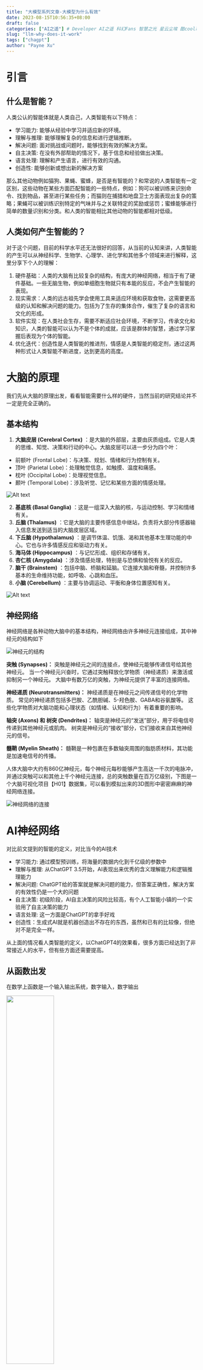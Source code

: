 ```yaml
---
title: "大模型系列文章-大模型为什么有效"
date: 2023-08-15T10:56:35+08:00
draft: false
categories: ["AI之遥"] # Developer AI之遥 科幻Fans 智慧之光 星云尘埃 酷cool玩
slug: "llm-why-does-it-work"
tags: ["chagpt"]
author: "Payne Xu"
---
```

# 引言

## 什么是智能？

人类公认的智能体就是人类自己，人类智能有以下特点：

- 学习能力: 能够从经验中学习并适应新的环境。
- 理解与推理: 能够理解复杂的信息和进行逻辑推断。
- 解决问题: 面对挑战或问题时，能够找到有效的解决方案。
- 自主决策: 在没有外部帮助的情况下，基于信息和经验做出决策。
- 语言处理: 理解和产生语言，进行有效的沟通。
- 创造性: 能够创新或想出新的解决方案

那么其他动物例如猫狗、果蝇、蜜蜂，是否是有智能的？和常说的人类智能有一定区别，这些动物在某些方面匹配智能的一些特点，例如：狗可以被训练来识别命令、找到物品，甚至进行某些任务；而猫则在捕猎和地盘卫士方面表现出复杂的策略；果蝇可以被训练识别特定的气味并与之关联特定的奖励或惩罚；蜜蜂能够进行简单的数量识别和分类。和人类的智能相比其他动物的智能都相对低级。

## 人类如何产生智能的？

对于这个问题，目前的科学水平还无法很好的回答，从当前的认知来讲，人类智能的产生可以从神经科学、生物学、心理学、进化学和其他多个领域来进行解释，这里分享下个人的理解：

1. 硬件基础：人类的大脑有比较复杂的结构，有庞大的神经网络，相当于有了硬件基础。一些无脑生物，例如单细胞生物就只有本能的反应，不会产生智能的表现。
2. 现实需求：人类的远古祖先学会使用工具来适应环境和获取食物，这需要更高级的认知和解决问题的能力。包括为了生存的集体合作，催生了复杂的语言和文化的形成。
3. 软件实现：在人类社会生存，需要不断适应社会环境，不断学习，传承文化和知识，人类的智能可以认为不是个体的成就，应该是群体的智慧，通过学习掌握后表现为个体的智能。
4. 优化迭代：创造性是人类智能的推进剂，情感是人类智能的稳定剂，通过这两种形式让人类智能不断进度，达到更高的高度。

# 大脑的原理

我们先从大脑的原理出发，看看智能需要什么样的硬件，当然当前的研究结论并不一定是完全正确的。

## 基本结构

1. **大脑皮层 (Cerebral Cortex)** ：是大脑的外部层，主要由灰质组成。它是人类的思维、知觉、决策和行动的中心。大脑皮层可以进一步分为四个叶：

* 前额叶 (Frontal Lobe)：与决策、规划、情绪和行为控制有关。
* 顶叶 (Parietal Lobe)：处理触觉信息，如触摸、温度和痛感。
* 枕叶 (Occipital Lobe)：处理视觉信息。
* 颞叶 (Temporal Lobe)：涉及听觉、记忆和某些方面的情感处理。

![Alt text](https://storage.blog.fliaping.com/2023-08-21/00-12/image-8.png)

2. **基底核 (Basal Ganglia)** ：这是一组深入大脑的核，与运动控制、学习和情绪有关。
3. **丘脑 (Thalamus)** ：它是大脑的主要传感信息中继站，负责将大部分传感器输入信息发送到适当的大脑皮层区域。
4. **下丘脑 (Hypothalamus)** ：是调节体温、饥饿、渴和其他基本生理功能的中心。它也与许多情感反应和驱动力有关。
5. **海马体 (Hippocampus)** ：与记忆形成、组织和存储有关。
6. **杏仁核 (Amygdala)** ：涉及情感处理，特别是与恐惧和愉悦有关的反应。
7. **脑干 (Brainstem)** ：包括中脑、桥脑和延脑。它连接大脑和脊髓，并控制许多基本的生命维持功能，如呼吸、心跳和血压。
8. **小脑 (Cerebellum)** ：主要与协调运动、平衡和身体位置感知有关。

![Alt text](https://storage.blog.fliaping.com/2023-08-21/00-12/image-9.png)

## 神经网络

神经网络是各种动物大脑中的基本结构，神经网络由许多神经元连接组成，其中神经元的结构如下

![神经元的结构](https://storage.blog.fliaping.com/2023-08-16/21-49/image-2.png)

**突触 (Synapses)：** 突触是神经元之间的连接点，使神经元能够传递信号给其他神经元。
当一个神经元兴奋时，它通过突触释放化学物质（神经递质）来激活或抑制另一个神经元。
大脑中有数万亿的突触，为神经元提供了丰富的连接网络。

**神经递质 (Neurotransmitters)：** 神经递质是在神经元之间传递信号的化学物质。
常见的神经递质包括多巴胺、乙酰胆碱、5-羟色胺、GABA和谷氨酸等。
这些化学物质对大脑功能和心理状态（如情绪、认知和行为）有着重要的影响。

**轴突 (Axons) 和 树突 (Dendrites)：**
轴突是神经元的“发送”部分，用于将电信号传递到其他神经元或肌肉。
树突是神经元的“接收”部分，它们接收来自其他神经元的信号。

**髓鞘 (Myelin Sheath)：** 髓鞘是一种包裹在多数轴突周围的脂肪质材料，其功能是加速电信号的传播。

人体大脑中大约有860亿神经元，每个神经元每秒能够产生高达一千次的电脉冲，并通过突触可以和其他上千个神经元连接，总的突触数量在百万亿级别，下图是一个大脑可视化项目【H01】数据集，可以看到模拟出来的3D图形中密密麻麻的神经网络连接。

![神经网络的连接](https://storage.blog.fliaping.com/2023-08-16/21-49/image-1.png)

# AI神经网络

对比前文提到的智能的定义，对比当今的AI技术

- 学习能力: 通过模型预训练，将海量的数据内化到千亿级的参数中
- 理解与推理: 从ChatGPT 3.5开始，AI表现出来优秀的含义理解能力和逻辑推理能力
- 解决问题: ChatGPT给的答案就是解决问题的能力，但答案正确性，解决方案的有效性仍是一个大的问题
- 自主决策: 初级阶段，AI自主决策的风险比较高，有个人工智能小镇的一个实验用了自主决策的能力
- 语言处理: 这一方面是ChatGPT的拿手好戏
- 创造性：生成式AI就是机器创造出不存在的东西，虽然和已有的比较像，但绝对不是完全一样。

从上面的情况看人类智能的定义，以ChatGPT4的效果看，很多方面已经达到了非常接近人的水平，但有些方面还需要提高。

## 从函数出发

在数学上函数是一个输入输出系统，数字输入，数字输出

<img src=https://storage.blog.fliaping.com/2023-08-16/21-49/image-3.png width=50%>

例如初中学习的三角函数，解方程，这些都是前人已经发现的函数，我们由已知函数函数去求解

<img src=https://storage.blog.fliaping.com/2023-08-16/21-49/image-4.png width=50%>

如果是我们知道在(x,y)平面坐标系的一系列的点集，求对于(x,y)关系的函数，我们怎么做？高中数学也有类似的题，我们拿点集在二维坐标上标记，然后将点连起来，看跟我们学过的哪个函数比较像，就用这个函数套进来就行了。

![点集到函数](https://storage.blog.fliaping.com/2023-08-16/21-49/image-5.png)

这时我们做的就是 **函数逼近** ，对于未知的函数f近似已知函数T，即 `f(x)≈T(x)`

但是对于复杂的场景，例如下图，要求我们找到一个函数，输入点坐标，输出点颜色，`f(x,y)=z` x,y是输入，z是输出，这个函数就不是简简单单一个公式就可以表示的，确切说很难找到一个标准的函数去描述它们。

![复杂的分类点集](https://storage.blog.fliaping.com/2023-08-16/21-49/image-10.png)

再例如我们平时写的代码也是函数，各种函数叠加在一起形成系统，系统整体可以看做一个大函数，函数的定义是将人类的形式逻辑用机器语言表达出来。但是如果让我们写代码识别图片中的小猫，如果还按照形式逻辑来写代码识别，几乎无法实现。

![一只小猫](https://storage.blog.fliaping.com/2023-08-16/21-49/image-9.png)

## 通用函数逼近器

如果我们有一个目标函数，如图，但我们并不知道这个函数的定义，我们能否有一个通用的方法模拟出该函数？

<img src=https://storage.blog.fliaping.com/2023-08-16/21-49/image-11.png width=50%>

如果没有在数学领域有深入研究，这个事情还是比较难的，从常识来讲看起来是有一个简单的公式来描述的，但可惜我们不知道，这里用这个曲线只是为了便于说明，那么回到正题如何模拟这样一个函数？f

我们知道一些简单的线性函数，例如 `y=wx+b`，其中w是权重，b是偏置，这两个参数的变化会对应函数图像的变化
![线性函数变化](https://storage.blog.fliaping.com/2023-08-16/21-49/linear-function-plot.gif)

能否用简单的线性函数模拟呢，我们都会过微积分，也知道分而治之的理念，那么将曲线分割为一段段的直线，就可以近似模拟出来，如下图：

<img src=https://storage.blog.fliaping.com/2023-08-16/21-49/image-12.png width=50%>

上面的模拟如何用函数表示出来？我们对每一段直线测量两个点，代入 `y=wx+b`就能算出每个直线度的w和b值如下：

<img src=https://storage.blog.fliaping.com/2023-08-16/21-49/image-13.png width=50%>

如何把分开的函数合并为一个？如果把上面的函数全部画在一个图上，就是六条交叉的直线，要拟合目标函数还需要限定每个函数的左右范围，我们当然可以通过限定x区间使用不同韩式方式

$$
\left \{ \begin{array}{l} 
  N_{0}(x),   x \in \left (r1,r2 \right]\\ 
  N_{1}(x),   x \in \left (r2,r3 \right]\\  
  N_{2}(x),   x \in \left (r3,r4 \right]\\ 
  N_{3}(x),   x \in \left (r4,r5 \right]\\  
  N_{4}(x),   x \in \left (r5,r6 \right]\\
  N_{5}(x),   x \in \left (r6,r7 \right]\\   
\end{array}  \right.
$$

当然这是一种省事的方式，但计算机来解这个题的话，如何计算出每个函数的权重(w)和偏移(b)以及每个函数的作用区间r1...rn?

这里引入神经网络，我们定义一个神经元就是简单的线性函数 `y=wx+b`,神经元计算时就是把输入的x代入，计算出输出y，很多神经元连接在一起，组成一个简单的神经网络，在数学上表示就是把各个神经元的函数通过运算连接起来，这里假设我们已经知道了每个神经元中参数，如果是简单的加减乘除运算，线性函数叠加线性函数依然是线性函数.

![线性函数叠加仍是线性](https://storage.blog.fliaping.com/2023-08-16/21-49/image-14.png)

为了叠加出非线性函数，可以对每个神经元应用激活函数，激活函数顾名思义可以限定在某些条件下激活，这就可以将神经元从线性函数转变为非线性的，例如常用的ReLU函数，非常简单 $ReLU(x)=MAX(x,0)$ ,叠加之后神经元的函数变为 $N(x)=MAX(wx+b,0)$

![relu-activation-function](https://storage.blog.fliaping.com/2023-08-16/21-49/relu-activation-function.gif)

这样N个非线性神经元叠加就可以产生非线性的整体函数，通过已知数据集的代入，就可以修改每个神经元的参数，经过非常多尝试后所有的数据集都能匹配这个神经网络，于是这个神经网络就是对已知数据的模拟。

![神经元叠加](https://storage.blog.fliaping.com/2023-08-16/21-49/neuron-overlay.gif)

前面讨论的神经元比较简单，只有一维变量（一元一次方程），在更复杂的问题中，输入数据是多维的，例如文字、图片、语音，那么多维神经元可以简单表示为

$$
N(x_{1},x_{1},...,x_{n})=w_{1}x_{1}+w_{2}x_{2}+...w_{n}x_{n}+b
$$

## 可视化训练

我们通过可视化的工具[Tensor-Playground](https://playground.tensorflow.org/) 可以自己上手体验下神经网络的学习过程。

![Demo](https://storage.blog.fliaping.com/2023-08-16/21-49/tensor-playground-capture-2023-7-16.gif)

![palyground-area](https://storage.blog.fliaping.com/2023-08-16/21-49/image-15.png)

# 人工概率系统

前面从函数出发，用一个简单的数学示例讲了神经网络是通用的函数逼近器。本节主要在应用的角度，看看神经网络如何有效解决实际的问题。

## 概率性与确定性

![Alt text](https://storage.blog.fliaping.com/2023-08-21/00-12/The_Avengers_Doctor_Fantastic.gif)

### 世界的概率性

整个世界的运行到处都是概率：

**生活中的概率**

人们常常基于不完全或模糊的信息做出决策。

- 当我们决定是否带伞出门时，我们可能会考虑天气预报说有60%的机率下雨。
- 当医生评估治疗效果或药物反应的风险时，他们经常依赖于统计数据和概率。
- 市场经济中的价格波动、股票市场的上升和下降、供需关系等都显示出明显的随机性
- 人类的决策过程，尽管受到许多因素的影响，但往往具有不可预测性，导致某种程度的概率性。

**生物过程的概率**

- 遗传变异是一个基于概率的过程，基因的突变是难以预测的。
- 繁殖、死亡和生存也都受到随机事件的影响，尤其是在动植物群落中。

**基础物理的概率**

- 在微观尺度上，量子力学描述了基本粒子行为的概率性。例如，一个电子的位置不是一个固定的点，而是一个概率分布。这种微观的随机性可以在宏观尺度上累积，并在某些情况下产生可观察的效果。

### 概率中的确定性

概率虽然不能完全100%的预测，但是在更大尺度上，或者更多样本中，概率是相对可预测的

例如：

- 抛一枚硬币，正反面出现的概率是1/2, 那么抛10次有一次正面的概率就非常高(99.9%)
- 当我们对一个粒子进行观测时，观测到一个特定的状态，而这个状态的选择是概率性的，但是对于两个纠缠的量子，当知道其中一个的量子态，另一个的状态一定是确定的。
- 中心极限定理：对于许多随机变量（满足一定的条件），它们的和（或平均值）的分布趋近于正态分布，无论原始分布是什么。

这给了我们在面对大量随机变量时的一种确定性感，科学家从中发现了一些确定性的规律，作为公理、定理、理论。

### 基于概率的AI

AI的发展经历的很多阶段，从最初的理论研究(1956-1980)到规则的专家系统(1980-1987)、然后神经网络的提出(1987-1993)、再到当前主流的统计理论为基础的机器学习（1993-现在）。目前阶段就是以统计学的概率为主要理论，通过概率和分布去预测结果。

从前面函数的例子，当前的AI算法本质就是根据现有数据进行模拟（预训练），近似出一个巨复杂的函数去对新数据进行预测（预测推理）。

预训练阶段的概率性：

- 数据的随机性：训练数据可能包含噪声和不确定性。这种不确定性可能来源于数据收集过程中的误差、测量误差或其他随机因素。
- 参数初始化的随机性：在训练深度学习模型时，参数的初始值通常是随机选择的。这种随机初始化有助于模型的收敛。
- 随机优化算法：例如，随机梯度下降（SGD）是一种常用的优化算法，它在每次迭代中使用一个随机选择的数据子集（或称为mini-batch）来更新模型参数。
- 正则化技术的概率解释：例如，Dropout是一种随机地关闭神经元的技术，以防止过拟合。这种随机性可以从概率的角度进行解释。
- 模型结构的随机性：某些模型，如随机森林，明确地引入了随机性，通过构建多个决策树并随机选择特征来提高模型的泛化能力。

预测阶段的概率性：

- 概率输出：许多机器学习模型，如逻辑回归或某些深度学习模型，为预测结果提供概率输出。例如，一个分类器可能会输出一个输入样本属于某个类别的概率。
- 模型的不确定性：某些模型，如贝叶斯神经网络，可以为其预测提供不确定性估计。这种不确定性可以帮助我们了解模型对其预测的信心。
- 集成方法的概率性：集成方法，如bagging或boosting，结合了多个模型的预测结果。这些方法通常会考虑每个模型的预测概率，并结合它们来提供一个综合的概率预测。

## 频率与分布

### 频率

词袋模型 (Bag-of-Words, BoW) & TF-IDF：BoW 是最简单的表示法之一，将文档表示为单词出现的频数的向量，而TF-IDF（Term Frequency-Inverse Document Frequency）是对 BoW 的一个增强，评估一个词在文档集或语料库中的重要性。两者都忽略了单词的顺序。

### 词嵌入 (Word Embeddings)

词嵌入 (Word Embeddings)：这是由深度学习模型生成的密集向量表示，例如 Word2Vec、GloVe 或 FastText。这些嵌入捕获了单词的语义信息，使得在该空间中语义上相似的单词彼此接近。

![Alt text](https://storage.blog.fliaping.com/2023-08-21/00-12/words_space.gif)

## 理解与推理

### 理解能力

![Alt text](https://storage.blog.fliaping.com/2023-08-21/12-16/image-3.png)

![Alt text](https://storage.blog.fliaping.com/2023-08-21/12-16/image-2.png)

### 推理能力

![Alt text](../../../uploads/image-2.png)

ChatGPT，基于GPT系列模型，模拟推理能力的核心机制是基于其训练过程和Transformer架构的特性。以下是几个关键点来解释其模拟推理的方式：

1. 大量训练数据：ChatGPT在训练时接触了大量的文本数据，这些数据包括了各种逻辑推理、论证和结论。因此，当它遇到一个需要逻辑推理的问题时，它可以生成一个回答，这个回答反映了它在训练数据中看到的模式。
2. 注意力机制：GPT模型中的注意力机制使得模型能够“关注”输入文本中的关键部分。这意味着，当提供一个问题和上下文时，模型可以根据上下文和问题的重要性进行权衡，从而生成一个合适的回答。
3. 上下文理解：GPT模型有能力考虑前面的文本来为当前的问题提供答案。这意味着，如果你给它一个逻辑推理的问题，它会考虑问题的上下文来生成一个答案。
4. 统计关联：GPT不是通过真实的逻辑进程来“推理”的。相反，它根据在训练数据中看到的统计关联来生成答案。例如，如果它在训练数据中经常看到两个概念一起出现，当其中一个概念在问题中出现时，它可能会在答案中引用另一个概念。
5. 生成式能力：GPT是一个生成式模型，这意味着它可以生成连贯和结构化的文本。这使得它的答案看起来像是经过逻辑推理的结果，尽管这只是基于模型在数据中学到的模式。

ChatGPT模拟推理能力的方式主要是基于它在大量文本数据中学到的模式和结构，以及它的架构特性，如注意力机制。然而，这种“推理”是基于统计学习和模式匹配的，而不是真正的逻辑推理。例如如下的例子：

![Alt text](../../../uploads/image-1.png)

# Transformer与GPT

## GPT预测过程

以GPT模型为例，看它是如何进行文本续写的，这里使用wolfram语言来演示（由于GPT3之后模型比较大，所以用500+M的GPT2模型），当然也有[Python版本的示例](TODO)，不过wolfram语言看起来更简洁些。

![](https://storage.blog.fliaping.com/2023-08-21/00-12/image.png)

```wolfram
model = NetModel[{"GPT2 Transformer Trained on WebText Data", 
   "Task" -> "LanguageModeling"}]

Row[{Style[Text@"The best thing about AI is its ability to",15],Spacer[10],Dataset[ReverseSort[Association[model["The best thing about AI is its ability to",{"TopProbabilities",5}]]],ItemDisplayFunction->(PercentForm[#,2]&)]}]
```

第一句代码比较简单，就是定义了一个gpt2模型model，第二句比较复杂，不过大部分是展示样式，核心是 `ReverseSort[Association[model["The best thing about AI is its ability to",{"TopProbabilities",5}]]]`, 即下一个最有概率的5个词，按照概率倒序排列。可以看到最有可能的单词 learn的概率最高有4.5%

如果我们一直往前预测，每次都取概率最高的单词
![Alt text](https://storage.blog.fliaping.com/2023-08-21/00-12/image-1.png)

```wolfram
NestList[StringJoin[#,model[#,"Decision"]]&,"The best thing about AI is its ability to",7]
```

看起来补全的是一个完整的句子，那么按照这种模式继续预测

![Alt text](https://storage.blog.fliaping.com/2023-08-21/00-12/image-2.png)

```wolfram
StringReplace[Nest[StringJoin[#,model[#,"Decision"]]&,"The best thing about AI is its ability to",100],"\n".. ->" "]
```

> 可以看到按照最大概率去生成文本，几句话之后就开始重复，其实这个现象在开源大模型上也是会出现的，尤其是模型量化后或者训练集中某种语言比例比较少的情况下，非常容易出现重复。例如下图，是在Mac电脑上运行llama.cpp版本的4bit量化模型时的情况。
> ![Alt text](https://storage.blog.fliaping.com/2023-08-21/00-12/22020d97ae75284d9c74d16e926522ef.png)

但是，如果不是总是选择“顶部”单词，而是有时随机选择“非顶部”单词（“随机性”对应于“温度”0.8）呢？

![Alt text](https://storage.blog.fliaping.com/2023-08-21/00-12/image-3.png)

```wolfram
NestList[StringJoin[#,model[#,{"RandomSample","Temperature"->.8}]]&,"The best thing about AI is its ability to",7]
```

不过每次执行，预测的内容都不相同，主要原因是引入了随机性

![Alt text](https://storage.blog.fliaping.com/2023-08-21/00-12/image-4.png)

```wolfram
Table[Nest[StringJoin[#,model[#,{"RandomSample","Temperature"->.8}]]&,"The best thing about AI is its ability to",7],5]
```

那么我们尝试预测更长的文本

![Alt text](https://storage.blog.fliaping.com/2023-08-21/00-12/image-5.png)

```wolfram
StringReplace[Nest[StringJoin[#,model[#,{"RandomSample","Temperature"->.8}]]&,"The best thing about AI is its ability to",100],"\n".. ->" "]
```

虽然是胡话连篇，前言不搭后语，但都算是完整的句子，并且也没有重复。因为GPT2是2019年完成的最小的模型，所以预测效果并不好。可以尝试用GPT3来看看效果，OpenAI没有开源GPT3，不过有对应的web api，我们可以看下效果：

![Alt text](https://storage.blog.fliaping.com/2023-08-21/00-12/image-6.png)

用GPT3.5来尝试下，可以看到续写的内容更加合理

![Alt text](https://storage.blog.fliaping.com/2023-08-21/00-12/image-7.png)

## Transformer

GPT模型基于Transformer。事实上，Transformer自提出之后就被广泛应用并不断扩展。例如DeepMind公司就应用Transformer构建了蛋白质结构预测模型AlphaFold 2，现在Transformer也进入了计算机视觉领域，在许多复杂任务中正慢慢取代卷积神经网络。可以说，Transformer已经成为深度学习和深度神经网络技术进步的最亮眼成果之一。

### seq2seq

序列，指的是文本数据、语音数据、视频数据等一系列具有连续关系的数据。这些数据在这一时刻的内容，往往与前几个时刻的内容相关，同样也会影响着后续时刻的内容。例如翻译任务就是把一种语言的序列转换为另一个语言的序列，聊天机器人就是把问题文字序列转换回答文字序列。

![Alt text](https://storage.blog.fliaping.com/2023-08-21/12-16/image-1.png)

序列到序列模型一般是由编码器(encoder)和解码器(decoder)组成的。如下图是一张标准的编解码机制结构图，其工作流程可以简单描述为，在编码器侧对输入序列进行编码，生成一个中间的语义编码向量，然后在解码器侧对这个中间向量进行解码，得到目标输出序列。以中译英场景为例，编码器侧对应的输入是一段中文序列，解码器侧对应的输出就是翻译出来的英文序列。

![Alt text](https://storage.blog.fliaping.com/2023-08-21/12-16/image.png)

### 注意力机制

> 传统的编码器—解码器架构对序列长度有限制，本质原因是它无法体现对一个句子序列中不同词语的关注程度。在不同的自然语言处理任务中，一个句子中的不同部分是有不同含义和重要性的，比如“我喜欢这本书，因为它讲了很多关于养花的知识”这句话：如果对这句话做情感分析，训练的时候明显应该对“喜欢”这个词语进行更多的关注；而如果基于书的内容进行分类，我们应该更关注“养花”这个词。这就涉及我们接下来要谈的注意力机制，这其实是借鉴了人类的注意力思维方式：人类从直觉出发，能利用有限的注意力，从大量信息中快速获取最有价值的信息。

## GPT

GPT能取得当前的效果，以下几方面的优化功不可没。

**上下文相关性 (Contextuality):** GPT对上下文中单词的分布和频率有很好的理解，可以为同一个单词在不同上下文中生成不同的向量。

**位置编码:** Transformer模型引入了位置编码，这允许模型处理序列数据并考虑单词的位置信息。

**自注意力：** 自注意力机制使模型能够对输入序列的不同部分分配不同的注意力权重，从而能更好地捕捉上下文信息，因为单词的上下文在决定其意义时很重要。注意力机制有助于GPT理解词汇的分布式含义

例如：“明天上午苹果举行新品发布会”，“苹果”是可以是一种水果，也可以是苹果公司，根据“发布会”就可以认为这里指“苹果公司”的概率更大。

**大规模语料库训练：** GPT在训练时使用了大量的文本数据。这些数据捕获了自然语言中各种单词和短语的频率和分布。因此，GPT对于高频和低频词汇的使用模式都有很好的感知。

**RLHF机制：**

![Alt text](../../../uploads/image.png)

# AGI是否会产生？

神经网络能够注意到自然界中那些人类未曾注意到的规律。但是，如果我们想解决那些属于数学或计算科学范畴的问题，神经网络是无法做到的，除非它有效地将一个“普通”的计算系统作为“工具”，例如wolfram。

过去有很多任务，包括写作难题，我们认为计算机在某种程度上无法完成。现在我们看到像ChatGPT这样的工具可以完成这些任务，我们突然认为计算机的能力必定变得更强大了，特别是超越了它们已经基本能够做到的事情。但这并不是正确的结论。计算上不可约的过程仍然是计算上不可约的，对于计算机来说仍然是基本困难的。即使计算机可以轻松计算它们的每个步骤。

我们应该得出的结论是，像写作这样的任务，我们之前认为计算机无法做到，而我们人类可以做到，而实际上在某种意义上看起来起来比我们想象的要容易。换句话说，神经网络之所以能够成功地撰写文章，是因为写作文章实际上是一个比我们想象的“更浅层的计算”的问题。从某种意义上讲，人类写文章这样的事情有一个我们人类未意识到的机制，而我们通过神经网络找到了这个隐含的机制。如果你有足够大的神经网络，对于人类能够轻松做到的事情，计算机也能够做到。

关于人类智能的产生，心理学家 Marcus 提出了一个有关「认知」的公式：Cognition=f（a, k ,e），其中 a 代表先天的算法，k 代表先天知识，e 代表经验。小孩子刚出生并没有智慧或认知，但有基因，可以认为是算法a，一些刚生下来就有的生物的本能，暂且认为是先天知识k，之后的所有经历都是训练数据，人从经历中获取到规则，那就是经验e。从某种意义上讲计算机可以模拟人类的历程，产生认知，但这仍然有非常远的路需要走。

# 参考内容

- [What Is ChatGPT Doing … and Why Does It Work?](https://writings.stephenwolfram.com/2023/02/what-is-chatgpt-doing-and-why-does-it-work/)
- [AI有逻辑思维与创造力吗？AI的弱点和发展](https://www.bilibili.com/video/BV1PW4y1p7gX)
- [为什么神经网络可以学习几乎任何东西？](https://www.bilibili.com/video/BV148411c7LQ/)
- [人工神经网络是否模拟了人类大脑？](https://cloud.tencent.com/developer/article/1086037)
- [Tensorflow Playground 讲解](https://juejin.cn/post/6844904200988540942)
- [李沐 - Transformer论文逐段精读【论文精读】](https://www.bilibili.com/video/BV1pu411o7BE)
- [李沐 -  GPT，GPT-2，GPT-3 论文精读【论文精读】](https://www.bilibili.com/video/BV1AF411b7xQ)
- [Sparks of Artificial General Intelligence: Early experiments with GPT-4](https://arxiv.org/abs/2303.12712)
